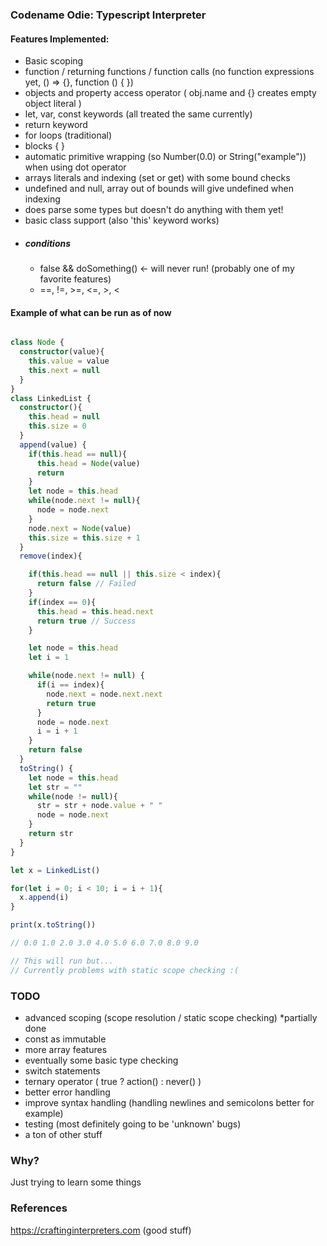 
### Codename Odie: Typescript Interpreter

#### Features Implemented:

- Basic scoping
- function / returning functions / function calls (no function expressions yet, () => {}, function () { })
- objects and property access operator ( obj.name and {} creates empty object literal )
- let, var, const keywords (all treated the same currently)
- return keyword
- for loops (traditional)
- blocks { }
- automatic primitive wrapping (so Number(0.0) or String("example")) when using dot operator
- arrays literals and indexing (set or get) with some bound checks
- undefined and null, array out of bounds will give undefined when indexing
- does parse some types but doesn't do anything with them yet!
- basic class support (also 'this' keyword works)
- ##### conditions
  - false && doSomething() <- will never run! (probably one of my favorite features)
  - ==, !=, >=, <=, >, <

#### Example of what can be run as of now
```typescript

class Node {
  constructor(value){
    this.value = value
    this.next = null
  }
}
class LinkedList {
  constructor(){
    this.head = null
    this.size = 0
  }
  append(value) {
    if(this.head == null){
      this.head = Node(value)
      return
    }
    let node = this.head
    while(node.next != null){
      node = node.next
    }
    node.next = Node(value)
    this.size = this.size + 1
  }
  remove(index){

    if(this.head == null || this.size < index){
      return false // Failed
    }
    if(index == 0){
      this.head = this.head.next
      return true // Success
    }

    let node = this.head
    let i = 1

    while(node.next != null) {
      if(i == index){
        node.next = node.next.next
        return true
      }
      node = node.next
      i = i + 1
    }
    return false
  }
  toString() {
    let node = this.head
    let str = ""
    while(node != null){
      str = str + node.value + " "
      node = node.next
    }
    return str
  }
}

let x = LinkedList()

for(let i = 0; i < 10; i = i + 1){
  x.append(i)
}

print(x.toString())

// 0.0 1.0 2.0 3.0 4.0 5.0 6.0 7.0 8.0 9.0 

// This will run but...
// Currently problems with static scope checking :(

```

### TODO

- advanced scoping (scope resolution / static scope checking) *partially done
- const as immutable
- more array features
- eventually some basic type checking
- switch statements
- ternary operator ( true ? action() : never() )
- better error handling
- improve syntax handling (handling newlines and semicolons better for example)
- testing (most definitely going to be 'unknown' bugs)
- a ton of other stuff

### Why?

Just trying to learn some things

### References
https://craftinginterpreters.com (good stuff)